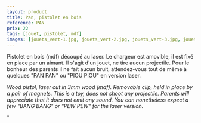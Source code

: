 ```yaml
---
layout: product
title: Pan, pistolet en bois
reference: PAN
prix: 22
tags: [jouet, pistolet, mdf]
images: [jouets_vert-1.jpg, jouets_vert-2.jpg, jouets_vert-3.jpg, jouets_vert-4.jpg]
---
```

<p>Pistolet en bois (mdf) découpé au laser. Le chargeur est amovible, il est fixé en place par un aimant. Il s'agit d'un jouet, ne tire aucun projectile. Pour le bonheur des parents il ne fait aucun bruit, attendez-vous tout de même à quelques "PAN PAN" ou "PIOU PIOU" en version laser.</p>

<p><i>Wood pistol, laser cut in 3mm wood (mdf). Removable clip, held in place by a pair of magnets. This is a toy, does not shoot any projectile. Parents will appreciate that it does not emit any sound. You can nonetheless expect a few "BANG BANG" or "PEW PEW" for the laser version.</i></p>"